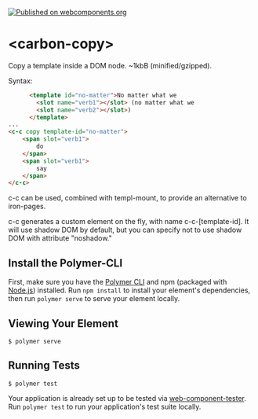 [![Published on webcomponents.org](https://img.shields.io/badge/webcomponents.org-published-blue.svg)](https://www.webcomponents.org/element/bahrus/carbon-copy)

# \<carbon-copy\>

Copy a template inside a DOM node.  ~1kbB (minified/gzipped).


Syntax:

```html
      <template id="no-matter">No matter what we
        <slot name="verb1"></slot> (no matter what we
        <slot name="verb2"></slot>)
      </template>
...
<c-c copy template-id="no-matter">
    <span slot="verb1">
        do
    </span>
    <span slot="verb1">
        say
    </span>
</c-c>
```

c-c can be used, combined with templ-mount, to provide an alternative to iron-pages.

c-c generates a custom element on the fly, with name c-c-[template-id].  It will use shadow DOM by default, but you can specify not to use shadow DOM with attribute "noshadow."

## Install the Polymer-CLI

First, make sure you have the [Polymer CLI](https://www.npmjs.com/package/polymer-cli) and npm (packaged with [Node.js](https://nodejs.org)) installed. Run `npm install` to install your element's dependencies, then run `polymer serve` to serve your element locally.

## Viewing Your Element

```
$ polymer serve
```

## Running Tests

```
$ polymer test
```

Your application is already set up to be tested via [web-component-tester](https://github.com/Polymer/web-component-tester). Run `polymer test` to run your application's test suite locally.
